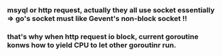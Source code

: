 
### msyql or http request, actually they all use socket essentially => go's socket must like Gevent's non-block socket !!
### that's why when http request io block, current goroutine konws how to yield CPU to let other goroutinr run.

